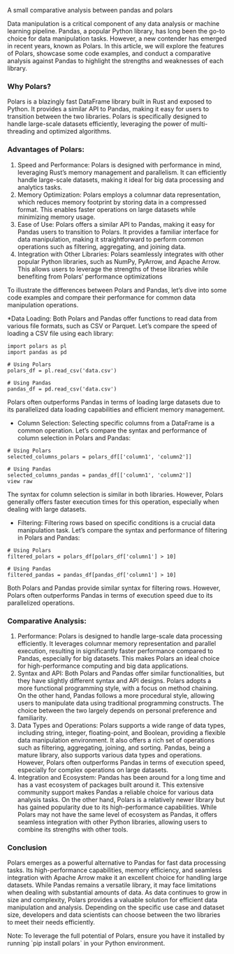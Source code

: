 <p>A small comparative analysis between pandas and polars</p>

<p>Data manipulation is a critical component of any data analysis or machine learning pipeline. Pandas, a popular Python library, has long been the go-to choice for data manipulation tasks. However, a new contender has emerged in recent years, known as Polars. In this article, we will explore the features of Polars, showcase some code examples, and conduct a comparative analysis against Pandas to highlight the strengths and weaknesses of each library.</p>

### Why Polars?
<p>Polars is a blazingly fast DataFrame library built in Rust and exposed to Python. It provides a similar API to Pandas, making it easy for users to transition between the two libraries. Polars is specifically designed to handle large-scale datasets efficiently, leveraging the power of multi-threading and optimized algorithms.</p>

### Advantages of Polars:
1. Speed and Performance: Polars is designed with performance in mind, leveraging Rust’s memory management and parallelism. It can efficiently handle large-scale datasets, making it ideal for big data processing and analytics tasks.
2. Memory Optimization: Polars employs a columnar data representation, which reduces memory footprint by storing data in a compressed format. This enables faster operations on large datasets while minimizing memory usage.
3. Ease of Use: Polars offers a similar API to Pandas, making it easy for Pandas users to transition to Polars. It provides a familiar interface for data manipulation, making it straightforward to perform common operations such as filtering, aggregating, and joining data.
4. Integration with Other Libraries: Polars seamlessly integrates with other popular Python libraries, such as NumPy, PyArrow, and Apache Arrow. This allows users to leverage the strengths of these libraries while benefiting from Polars’ performance optimizations

<p>To illustrate the differences between Polars and Pandas, let’s dive into some code examples and compare their performance for common data manipulation operations.
</p>

*Data Loading: Both Polars and Pandas offer functions to read data from various file formats, such as CSV or Parquet. Let’s compare the speed of loading a CSV file using each library:

```
import polars as pl
import pandas as pd

# Using Polars
polars_df = pl.read_csv('data.csv')

# Using Pandas
pandas_df = pd.read_csv('data.csv')
```

<p>Polars often outperforms Pandas in terms of loading large datasets due to its parallelized data loading capabilities and efficient memory management.
</p>

* Column Selection: Selecting specific columns from a DataFrame is a common operation. Let’s compare the syntax and performance of column selection in Polars and Pandas:
  
```
# Using Polars
selected_columns_polars = polars_df[['column1', 'column2']]

# Using Pandas
selected_columns_pandas = pandas_df[['column1', 'column2']]
view raw
```

<p>The syntax for column selection is similar in both libraries. However, Polars generally offers faster execution times for this operation, especially when dealing with large datasets.
</p>

* Filtering: Filtering rows based on specific conditions is a crucial data manipulation task. Let’s compare the syntax and performance of filtering in Polars and Pandas:

```
# Using Polars
filtered_polars = polars_df[polars_df['column1'] > 10]

# Using Pandas
filtered_pandas = pandas_df[pandas_df['column1'] > 10]
```

<p>Both Polars and Pandas provide similar syntax for filtering rows. However, Polars often outperforms Pandas in terms of execution speed due to its parallelized operations.</p>

### Comparative Analysis:

1. Performance: Polars is designed to handle large-scale data processing efficiently. It leverages columnar memory representation and parallel execution, resulting in significantly faster performance compared to Pandas, especially for big datasets. This makes Polars an ideal choice for high-performance computing and big data applications.
2. Syntax and API: Both Polars and Pandas offer similar functionalities, but they have slightly different syntax and API designs. Polars adopts a more functional programming style, with a focus on method chaining. On the other hand, Pandas follows a more procedural style, allowing users to manipulate data using traditional programming constructs. The choice between the two largely depends on personal preference and familiarity.
3. Data Types and Operations: Polars supports a wide range of data types, including string, integer, floating-point, and Boolean, providing a flexible data manipulation environment. It also offers a rich set of operations such as filtering, aggregating, joining, and sorting. Pandas, being a mature library, also supports various data types and operations. However, Polars often outperforms Pandas in terms of execution speed, especially for complex operations on large datasets.
4. Integration and Ecosystem: Pandas has been around for a long time and has a vast ecosystem of packages built around it. This extensive community support makes Pandas a reliable choice for various data analysis tasks. On the other hand, Polars is a relatively newer library but has gained popularity due to its high-performance capabilities. While Polars may not have the same level of ecosystem as Pandas, it offers seamless integration with other Python libraries, allowing users to combine its strengths with other tools.

### Conclusion

<p>Polars emerges as a powerful alternative to Pandas for fast data processing tasks. Its high-performance capabilities, memory efficiency, and seamless integration with Apache Arrow make it an excellent choice for handling large datasets. While Pandas remains a versatile library, it may face limitations when dealing with substantial amounts of data. As data continues to grow in size and complexity, Polars provides a valuable solution for efficient data manipulation and analysis. Depending on the specific use case and dataset size, developers and data scientists can choose between the two libraries to meet their needs efficiently.</p>

<p>Note: To leverage the full potential of Polars, ensure you have it installed by running `pip install polars` in your Python environment.</p>
